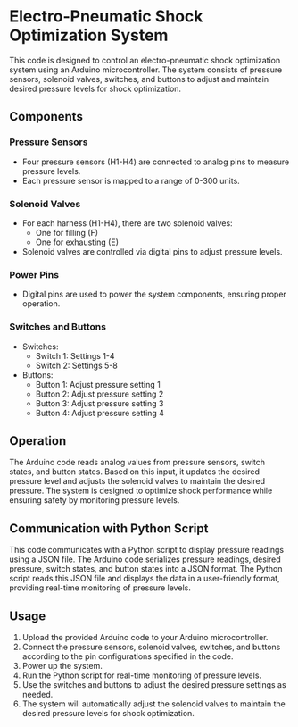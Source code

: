 # Electro-Pneumatic Shock Optimization System

This code is designed to control an electro-pneumatic shock optimization system using an Arduino microcontroller. The system consists of pressure sensors, solenoid valves, switches, and buttons to adjust and maintain desired pressure levels for shock optimization.

## Components

### Pressure Sensors
- Four pressure sensors (H1-H4) are connected to analog pins to measure pressure levels.
- Each pressure sensor is mapped to a range of 0-300 units.

### Solenoid Valves
- For each harness (H1-H4), there are two solenoid valves:
  - One for filling (F)
  - One for exhausting (E)
- Solenoid valves are controlled via digital pins to adjust pressure levels.

### Power Pins
- Digital pins are used to power the system components, ensuring proper operation.

### Switches and Buttons
- Switches:
  - Switch 1: Settings 1-4
  - Switch 2: Settings 5-8
- Buttons:
  - Button 1: Adjust pressure setting 1
  - Button 2: Adjust pressure setting 2
  - Button 3: Adjust pressure setting 3
  - Button 4: Adjust pressure setting 4

## Operation

The Arduino code reads analog values from pressure sensors, switch states, and button states. Based on this input, it updates the desired pressure level and adjusts the solenoid valves to maintain the desired pressure. The system is designed to optimize shock performance while ensuring safety by monitoring pressure levels.

## Communication with Python Script

This code communicates with a Python script to display pressure readings using a JSON file. The Arduino code serializes pressure readings, desired pressure, switch states, and button states into a JSON format. The Python script reads this JSON file and displays the data in a user-friendly format, providing real-time monitoring of pressure levels.

## Usage

1. Upload the provided Arduino code to your Arduino microcontroller.
2. Connect the pressure sensors, solenoid valves, switches, and buttons according to the pin configurations specified in the code.
3. Power up the system.
4. Run the Python script for real-time monitoring of pressure levels.
5. Use the switches and buttons to adjust the desired pressure settings as needed.
6. The system will automatically adjust the solenoid valves to maintain the desired pressure levels for shock optimization.
